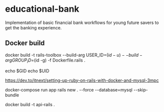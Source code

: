 # educational-bank
Implementation of basic financial bank workflows for young future savers to get the banking experience.


## Docker build

docker build -t rails-toolbox --build-arg USER_ID=$(id -u) --build-arg GROUP_ID=$(id -g) -f Dockerfile.rails .

echo $GID
echo $UID

https://dev.to/itnext/setting-up-ruby-on-rails-with-docker-and-mysql-3mpc

docker-compose run app rails new . --force --database=mysql --skip-bundle

docker build -t api-rails .
